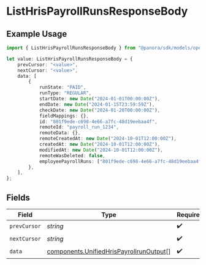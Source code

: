 # ListHrisPayrollRunsResponseBody

## Example Usage

```typescript
import { ListHrisPayrollRunsResponseBody } from "@panora/sdk/models/operations";

let value: ListHrisPayrollRunsResponseBody = {
    prevCursor: "<value>",
    nextCursor: "<value>",
    data: [
        {
            runState: "PAID",
            runType: "REGULAR",
            startDate: new Date("2024-01-01T00:00:00Z"),
            endDate: new Date("2024-01-15T23:59:59Z"),
            checkDate: new Date("2024-01-20T00:00:00Z"),
            fieldMappings: {},
            id: "801f9ede-c698-4e66-a7fc-48d19eebaa4f",
            remoteId: "payroll_run_1234",
            remoteData: {},
            remoteCreatedAt: new Date("2024-10-01T12:00:00Z"),
            createdAt: new Date("2024-10-01T12:00:00Z"),
            modifiedAt: new Date("2024-10-01T12:00:00Z"),
            remoteWasDeleted: false,
            employeePayrollRuns: ["801f9ede-c698-4e66-a7fc-48d19eebaa4f"],
        },
    ],
};
```

## Fields

| Field                                                                                              | Type                                                                                               | Required                                                                                           | Description                                                                                        |
| -------------------------------------------------------------------------------------------------- | -------------------------------------------------------------------------------------------------- | -------------------------------------------------------------------------------------------------- | -------------------------------------------------------------------------------------------------- |
| `prevCursor`                                                                                       | *string*                                                                                           | :heavy_check_mark:                                                                                 | N/A                                                                                                |
| `nextCursor`                                                                                       | *string*                                                                                           | :heavy_check_mark:                                                                                 | N/A                                                                                                |
| `data`                                                                                             | [components.UnifiedHrisPayrollrunOutput](../../models/components/unifiedhrispayrollrunoutput.md)[] | :heavy_check_mark:                                                                                 | N/A                                                                                                |